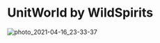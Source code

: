 # UnitWorld by WildSpirits
![photo_2021-04-16_23-33-37](https://user-images.githubusercontent.com/65250473/131558087-81235579-deb1-4012-bd0e-6d7ead787015.jpg)
